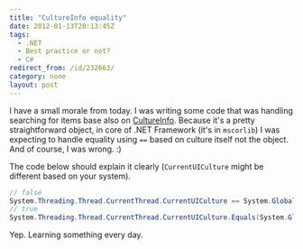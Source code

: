 ```yaml
---
title: "CultureInfo equality"
date: 2012-01-13T20:13:45Z
tags:
  - .NET
  - Best practice or not?
  - C#
redirect_from: /id/232663/
category: none
layout: post
---
```

I have a small morale from today. I was writing some code that was handling searching for items base also on [CultureInfo][1]. Because it's a pretty straightforward object, in core of .NET Framework (it's in `mscorlib`) I was expecting to handle equality using `==` based on culture itself not the object. And of course, I was wrong. :)

The code below should explain it clearly (`CurrentUICulture` might be different based on your system).

```csharp
// false
System.Threading.Thread.CurrentThread.CurrentUICulture == System.Globalization.CultureInfo.GetCultureInfo("en-US");
// true
System.Threading.Thread.CurrentThread.CurrentUICulture.Equals(System.Globalization.CultureInfo.GetCultureInfo("en-US"));
```

Yep. Learning something every day.

[1]: http://msdn.microsoft.com/en-us/library/system.globalization.cultureinfo.aspx
